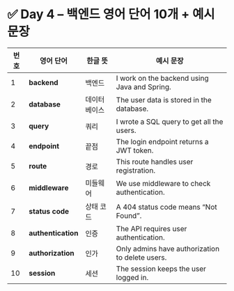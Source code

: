 # ✅ Day 4 – 백엔드 영어 단어 10개 + 예시 문장

| 번호 | 영어 단어          | 한글 뜻      | 예시 문장                                       |
| ---- | ------------------ | ------------ | ----------------------------------------------- |
| 1    | **backend**        | 백엔드       | I work on the backend using Java and Spring.    |
| 2    | **database**       | 데이터베이스 | The user data is stored in the database.        |
| 3    | **query**          | 쿼리         | I wrote a SQL query to get all the users.       |
| 4    | **endpoint**       | 끝점         | The login endpoint returns a JWT token.         |
| 5    | **route**          | 경로         | This route handles user registration.           |
| 6    | **middleware**     | 미들웨어     | We use middleware to check authentication.      |
| 7    | **status code**    | 상태 코드    | A 404 status code means “Not Found”.            |
| 8    | **authentication** | 인증         | The API requires user authentication.           |
| 9    | **authorization**  | 인가         | Only admins have authorization to delete users. |
| 10   | **session**        | 세션         | The session keeps the user logged in.           |
